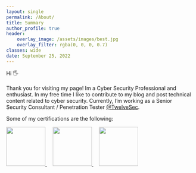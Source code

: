 ```yaml
---
layout: single
permalink: /About/
title: Summary
author_profile: true
header:
    overlay_image: /assets/images/best.jpg
    overlay_filter: rgba(0, 0, 0, 0.7)
classes: wide
date: September 25, 2022
---
```



<p align="justify">

Hi 🖐
<br><br>
Thank you for visiting my page! Im a Cyber Security Professional and enthusiast. In my free time I like to contribute to my blog and post technical content related to cyber security. Currently, I’m working as a Senior Security Consultant / Penetration Tester <a href="https://twelvesec.com/">@TwelveSec</a>. 
</p>

<p align="justify">
Some of my certifications are the following:
</p>

<a target="_blank" href="https://www.credly.com/badges/cdaec2f9-1191-4b51-83fc-55ef18d254c0/public_url"><img width="105" height="105" alt="" src="https://images.credly.com/size/680x680/images/b1da1cd4-98da-48de-b604-b5d2b72ac696/image.png">
</a>
&nbsp;&nbsp;&nbsp;
<a target="_blank" href="https://www.credly.com/badges/0da1065a-11e7-4a42-9e48-62e69a9e3bcf/public_url"><img width="105" height="105" alt="" src="https://images.credly.com/size/680x680/images/8e66b341-8fa9-43ff-a611-76b72a65b38f/image.png">
</a>
&nbsp;&nbsp;&nbsp;
<a target="_blank" href="https://www.credly.com/badges/c7b90f17-43c4-4edd-a17d-fc91b7ff9619/public_url"><img width="105" height="105" alt="" src="https://images.credly.com/size/680x680/images/ec81134d-e80b-4eb5-ae07-0eb8e1a60fcd/image.png">
</a>

